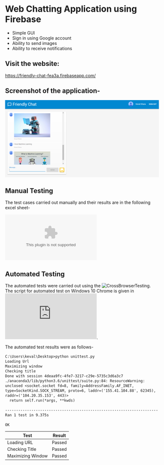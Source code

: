 # Web Chatting Application using Firebase

* Simple GUI
* Sign in using Google account
* Ability to send images
* Ability to receive notifications

## Visit the website:
https://friendly-chat-fea3a.firebaseapp.com/

## Screenshot of the application-
![](images/WebChat.PNG)

## Manual Testing

The test cases carried out manually and their results are in the following excel sheet-

![Test Cases Excel Sheet](https://github.com/kev5/Chat-with-Friends-on-Web/blob/master/Web%20App%20Test%20Case%20Sheet.xlsx)

## Automated Testing

The automated tests were carried out using the ![CrossBrowserTesting](https://crossbrowsertesting.com/). The script for automated test on Windows 10 Chrome is given in ![unittest.py](https://github.com/kev5/Chat-with-Friends-on-Web/blob/master/unittest.py).

The automated test results were as follows-

```
C:\Users\keval\Desktop>python unittest.py
Loading Url
Maximizing window
Checking title
Done with session 4deaa9fc-4fe7-3217-c29e-5735c3d6a3c7
./anaconda3/lib/python3.6/unittest/suite.py:84: ResourceWarning: unclosed <socket.socket fd=8, family=AddressFamily.AF_INET, type=SocketKind.SOCK_STREAM, proto=6, laddr=('155.41.104.88', 62345), raddr=('104.20.35.153', 443)>
  return self.run(*args, **kwds)

----------------------------------------------------------------------
Ran 1 test in 9.375s

OK
```

|      Test         |    Result  |
|-------------------|------------|
| Loading URL       |   Passed   |
| Checking Title    |   Passed   |
| Maximizing Window |   Passed   |
